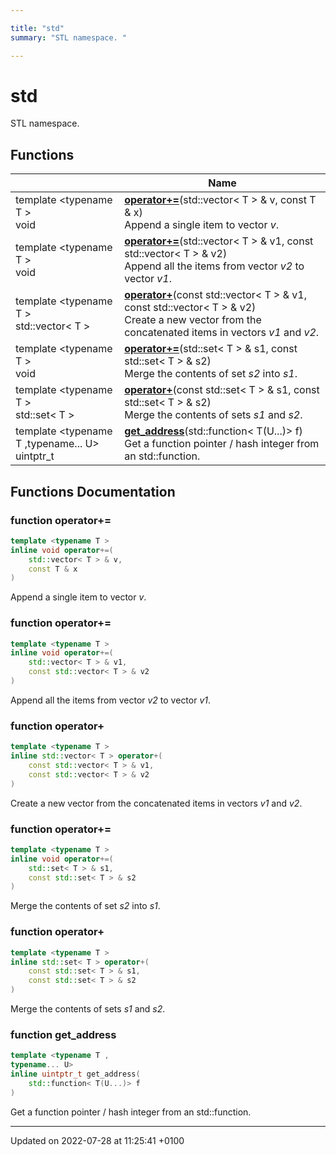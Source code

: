 ```yaml
---

title: "std"
summary: "STL namespace. "

---
```


# std

STL namespace. 

## Functions

|                | Name           |
| -------------- | -------------- |
| template <typename T \> <br>void | **[operator+=](http://example.org/namespaces/namespacestd/#function-operator+=)**(std::vector< T > & v, const T & x)<br>Append a single item to vector _v_.  |
| template <typename T \> <br>void | **[operator+=](http://example.org/namespaces/namespacestd/#function-operator+=)**(std::vector< T > & v1, const std::vector< T > & v2)<br>Append all the items from vector _v2_ to vector _v1_.  |
| template <typename T \> <br>std::vector< T > | **[operator+](http://example.org/namespaces/namespacestd/#function-operator+)**(const std::vector< T > & v1, const std::vector< T > & v2)<br>Create a new vector from the concatenated items in vectors _v1_ and _v2_.  |
| template <typename T \> <br>void | **[operator+=](http://example.org/namespaces/namespacestd/#function-operator+=)**(std::set< T > & s1, const std::set< T > & s2)<br>Merge the contents of set _s2_ into _s1_.  |
| template <typename T \> <br>std::set< T > | **[operator+](http://example.org/namespaces/namespacestd/#function-operator+)**(const std::set< T > & s1, const std::set< T > & s2)<br>Merge the contents of sets _s1_ and _s2_.  |
| template <typename T ,typename... U\> <br>uintptr_t | **[get_address](http://example.org/namespaces/namespacestd/#function-get-address)**(std::function< T(U...)> f)<br>Get a function pointer / hash integer from an std::function.  |


## Functions Documentation

### function operator+=

```cpp
template <typename T >
inline void operator+=(
    std::vector< T > & v,
    const T & x
)
```

Append a single item to vector _v_. 

### function operator+=

```cpp
template <typename T >
inline void operator+=(
    std::vector< T > & v1,
    const std::vector< T > & v2
)
```

Append all the items from vector _v2_ to vector _v1_. 

### function operator+

```cpp
template <typename T >
inline std::vector< T > operator+(
    const std::vector< T > & v1,
    const std::vector< T > & v2
)
```

Create a new vector from the concatenated items in vectors _v1_ and _v2_. 

### function operator+=

```cpp
template <typename T >
inline void operator+=(
    std::set< T > & s1,
    const std::set< T > & s2
)
```

Merge the contents of set _s2_ into _s1_. 

### function operator+

```cpp
template <typename T >
inline std::set< T > operator+(
    const std::set< T > & s1,
    const std::set< T > & s2
)
```

Merge the contents of sets _s1_ and _s2_. 

### function get_address

```cpp
template <typename T ,
typename... U>
inline uintptr_t get_address(
    std::function< T(U...)> f
)
```

Get a function pointer / hash integer from an std::function. 





-------------------------------

Updated on 2022-07-28 at 11:25:41 +0100